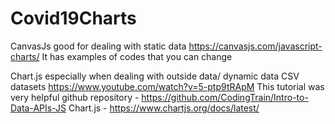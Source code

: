 # Covid19Charts
CanvasJs
good for dealing with static data
https://canvasjs.com/javascript-charts/
It has examples of codes that you can change

Chart.js
especially when dealing with outside data/ dynamic data
CSV datasets
https://www.youtube.com/watch?v=5-ptp9tRApM This tutorial was very helpful
github repository - https://github.com/CodingTrain/Intro-to-Data-APIs-JS
Chart.js - https://www.chartjs.org/docs/latest/
